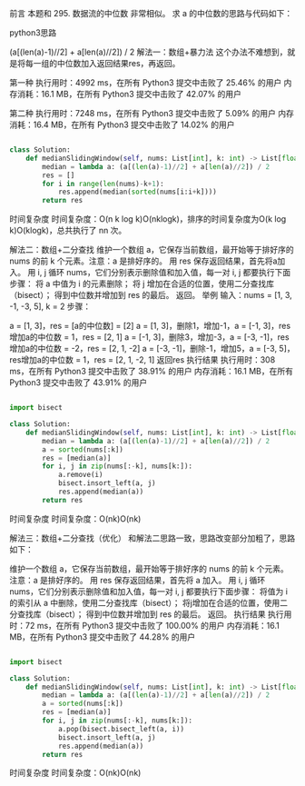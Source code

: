 前言
本题和 295. 数据流的中位数 非常相似。
求 a 的中位数的思路与代码如下：

python3思路

(a[(len(a)-1)//2] + a[len(a)//2]) / 2
解法一：数组+暴力法
这个办法不难想到，就是将每一组的中位数加入返回结果res，再返回。

第一种
执行用时：4992 ms，在所有 Python3 提交中击败了 25.46% 的用户
内存消耗：16.1 MB，在所有 Python3 提交中击败了 42.07% 的用户

第二种
执行用时：7248 ms，在所有 Python3 提交中击败了 5.09% 的用户
内存消耗：16.4 MB，在所有 Python3 提交中击败了 14.02% 的用户

```python

class Solution:
    def medianSlidingWindow(self, nums: List[int], k: int) -> List[float]:
        median = lambda a: (a[(len(a)-1)//2] + a[len(a)//2]) / 2
        res = []
        for i in range(len(nums)-k+1):
            res.append(median(sorted(nums[i:i+k])))
        return res
```
时间复杂度
时间复杂度：O(n k log k)O(nklogk)，排序的时间复杂度为O(k log k)O(klogk)，总共执行了 nn 次。

解法二：数组+二分查找
维护一个数组 a，它保存当前数组，最开始等于排好序的 nums 的前 k 个元素。注意：a 是排好序的。
用 res 保存返回结果，首先将a加入。
用 i, j 循环 nums，它们分别表示删除值和加入值，每一对 i, j 都要执行下面步骤：
将 a 中值为 i 的元素删除；
将 j 增加在合适的位置，使用二分查找库（bisect）；
得到中位数并增加到 res 的最后。
返回。
举例
输入：nums = [1, 3, -1, -3, 5], k = 2
步骤：

a = [1, 3]，res = [a的中位数] = [2]
a = [1, 3]，删除1，增加-1，a = [-1, 3]，res增加a的中位数 = 1，res = [2, 1]
a = [-1, 3]，删除3，增加-3，a = [-3, -1]，res增加a的中位数 = -2，res = [2, 1, -2]
a = [-3, -1]，删除-1，增加5，a = [-3, 5]，res增加a的中位数 = 1，res = [2, 1, -2, 1]
返回res
执行结果
执行用时：308 ms，在所有 Python3 提交中击败了 38.91% 的用户
内存消耗：16.1 MB，在所有 Python3 提交中击败了 43.91% 的用户

```python

import bisect

class Solution:
    def medianSlidingWindow(self, nums: List[int], k: int) -> List[float]:
        median = lambda a: (a[(len(a)-1)//2] + a[len(a)//2]) / 2
        a = sorted(nums[:k])
        res = [median(a)]
        for i, j in zip(nums[:-k], nums[k:]):
            a.remove(i)
            bisect.insort_left(a, j)
            res.append(median(a))
        return res
```
时间复杂度
时间复杂度：O(nk)O(nk)

解法三：数组+二分查找（优化）
和解法二思路一致，思路改变部分加粗了，思路如下：

维护一个数组 a，它保存当前数组，最开始等于排好序的 nums 的前 k 个元素。注意：a 是排好序的。
用 res 保存返回结果，首先将 a 加入。
用 i, j 循环 nums，它们分别表示删除值和加入值，每一对 i, j 都要执行下面步骤：
将值为 i 的索引从 a 中删除，使用二分查找库（bisect）；
将j增加在合适的位置，使用二分查找库（bisect）；
得到中位数并增加到 res 的最后。
返回。
执行结果
执行用时：72 ms，在所有 Python3 提交中击败了 100.00% 的用户
内存消耗：16.1 MB，在所有 Python3 提交中击败了 44.28% 的用户

```python

import bisect

class Solution:
    def medianSlidingWindow(self, nums: List[int], k: int) -> List[float]:
        median = lambda a: (a[(len(a)-1)//2] + a[len(a)//2]) / 2
        a = sorted(nums[:k])
        res = [median(a)]
        for i, j in zip(nums[:-k], nums[k:]):
            a.pop(bisect.bisect_left(a, i))
            bisect.insort_left(a, j)
            res.append(median(a))
        return res
```
时间复杂度
时间复杂度：O(nk)O(nk)
